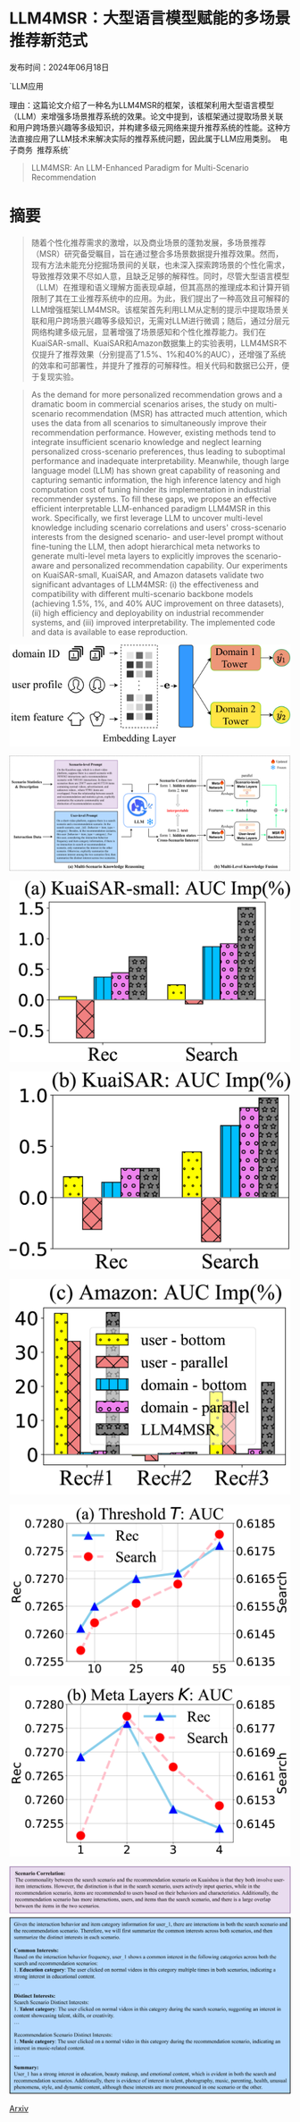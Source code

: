 # LLM4MSR：大型语言模型赋能的多场景推荐新范式

发布时间：2024年06月18日

`LLM应用

理由：这篇论文介绍了一种名为LLM4MSR的框架，该框架利用大型语言模型（LLM）来增强多场景推荐系统的效果。论文中提到，该框架通过提取场景关联和用户跨场景兴趣等多级知识，并构建多级元网络来提升推荐系统的性能。这种方法直接应用了LLM技术来解决实际的推荐系统问题，因此属于LLM应用类别。` `电子商务` `推荐系统`

> LLM4MSR: An LLM-Enhanced Paradigm for Multi-Scenario Recommendation

# 摘要

> 随着个性化推荐需求的激增，以及商业场景的蓬勃发展，多场景推荐（MSR）研究备受瞩目，旨在通过整合多场景数据提升推荐效果。然而，现有方法未能充分挖掘场景间的关联，也未深入探索跨场景的个性化需求，导致推荐效果不尽如人意，且缺乏足够的解释性。同时，尽管大型语言模型（LLM）在推理和语义理解方面表现卓越，但其高昂的推理成本和计算开销限制了其在工业推荐系统中的应用。为此，我们提出了一种高效且可解释的LLM增强框架LLM4MSR。该框架首先利用LLM从定制的提示中提取场景关联和用户跨场景兴趣等多级知识，无需对LLM进行微调；随后，通过分层元网络构建多级元层，显著增强了场景感知和个性化推荐能力。我们在KuaiSAR-small、KuaiSAR和Amazon数据集上的实验表明，LLM4MSR不仅提升了推荐效果（分别提高了1.5%、1%和40%的AUC），还增强了系统的效率和可部署性，并提升了推荐的可解释性。相关代码和数据已公开，便于复现实验。

> As the demand for more personalized recommendation grows and a dramatic boom in commercial scenarios arises, the study on multi-scenario recommendation (MSR) has attracted much attention, which uses the data from all scenarios to simultaneously improve their recommendation performance. However, existing methods tend to integrate insufficient scenario knowledge and neglect learning personalized cross-scenario preferences, thus leading to suboptimal performance and inadequate interpretability. Meanwhile, though large language model (LLM) has shown great capability of reasoning and capturing semantic information, the high inference latency and high computation cost of tuning hinder its implementation in industrial recommender systems. To fill these gaps, we propose an effective efficient interpretable LLM-enhanced paradigm LLM4MSR in this work. Specifically, we first leverage LLM to uncover multi-level knowledge including scenario correlations and users' cross-scenario interests from the designed scenario- and user-level prompt without fine-tuning the LLM, then adopt hierarchical meta networks to generate multi-level meta layers to explicitly improves the scenario-aware and personalized recommendation capability. Our experiments on KuaiSAR-small, KuaiSAR, and Amazon datasets validate two significant advantages of LLM4MSR: (i) the effectiveness and compatibility with different multi-scenario backbone models (achieving 1.5%, 1%, and 40% AUC improvement on three datasets), (ii) high efficiency and deployability on industrial recommender systems, and (iii) improved interpretability. The implemented code and data is available to ease reproduction.

![LLM4MSR：大型语言模型赋能的多场景推荐新范式](../../../paper_images/2406.12529/x1.png)

![LLM4MSR：大型语言模型赋能的多场景推荐新范式](../../../paper_images/2406.12529/x2.png)

![LLM4MSR：大型语言模型赋能的多场景推荐新范式](../../../paper_images/2406.12529/x3.png)

![LLM4MSR：大型语言模型赋能的多场景推荐新范式](../../../paper_images/2406.12529/x4.png)

![LLM4MSR：大型语言模型赋能的多场景推荐新范式](../../../paper_images/2406.12529/x5.png)

![LLM4MSR：大型语言模型赋能的多场景推荐新范式](../../../paper_images/2406.12529/x6.png)

![LLM4MSR：大型语言模型赋能的多场景推荐新范式](../../../paper_images/2406.12529/x7.png)

![LLM4MSR：大型语言模型赋能的多场景推荐新范式](../../../paper_images/2406.12529/x8.png)

[Arxiv](https://arxiv.org/abs/2406.12529)